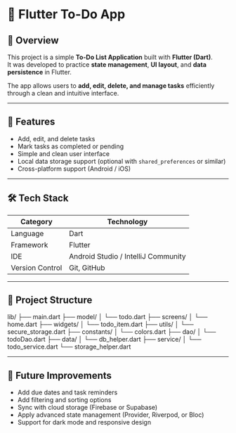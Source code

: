 # 📝 Flutter To-Do App

## 📘 Overview
This project is a simple **To-Do List Application** built with **Flutter (Dart)**.  
It was developed to practice **state management**, **UI layout**, and **data persistence** in Flutter.

The app allows users to **add, edit, delete, and manage tasks** efficiently through a clean and intuitive interface.

---

## 🚀 Features
- Add, edit, and delete tasks
- Mark tasks as completed or pending
- Simple and clean user interface
- Local data storage support (optional with `shared_preferences` or similar)
- Cross-platform support (Android / iOS)

---

## 🛠 Tech Stack
| Category | Technology |
|----------|------------|
| Language | Dart |
| Framework | Flutter |
| IDE | Android Studio / IntelliJ Community |
| Version Control | Git, GitHub |

---

## 📂 Project Structure
lib/
├── main.dart
├── model/
│ └── todo.dart
├── screens/
│ └── home.dart
├── widgets/
│ └── todo_item.dart
├── utils/
│ └── secure_storage.dart
├── constants/
│ └── colors.dart
├── dao/
│ └── todoDao.dart
├── data/
│ └── db_helper.dart
├── service/
│ └── todo_service.dart
└── storage_helper.dart

---

## 🔮 Future Improvements
- Add due dates and task reminders
- Add filtering and sorting options
- Sync with cloud storage (Firebase or Supabase)
- Apply advanced state management (Provider, Riverpod, or Bloc)
- Support for dark mode and responsive design